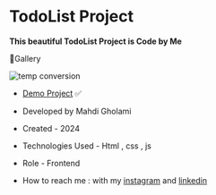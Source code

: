 # TodoList Project

**This beautiful TodoList Project is Code by Me**


📸Gallery

![temp conversion](https://github.com/user-attachments/assets/24e57520-37df-431e-9fc8-fde60d7b775e)

- [Demo Project](https://mhdigholami.github.io/TodoList/) ✅

- Developed by Mahdi Gholami

- Created - 2024

- Technologies Used - Html , css , js

- Role - Frontend

- How to reach me : with my [instagram](https://www.instagram.com/mahdi_gholami_web) and [linkedin](https://www.linkedin.com/in/mahdi-gholami-developer)
